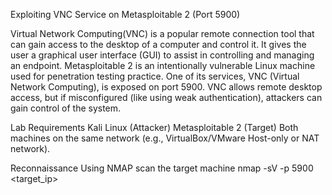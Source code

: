 Exploiting VNC Service on Metasploitable 2 (Port 5900)


Virtual Network Computing(VNC) is a popular remote connection tool that can gain access to the desktop of a computer and control it. It gives the user a graphical user interface (GUI) to assist in controlling and managing an endpoint.
Metasploitable 2 is an intentionally vulnerable Linux machine used for penetration testing practice. One of its services, VNC (Virtual Network Computing), is exposed on port 5900. VNC allows remote desktop access, but if misconfigured (like using weak authentication), attackers can gain control of the system.

Lab Requirements
Kali Linux (Attacker)
Metasploitable 2 (Target)
Both machines on the same network (e.g., VirtualBox/VMware Host-only or NAT network).

Reconnaissance
Using NMAP scan the target machine 
nmap -sV -p 5900 <target_ip>
